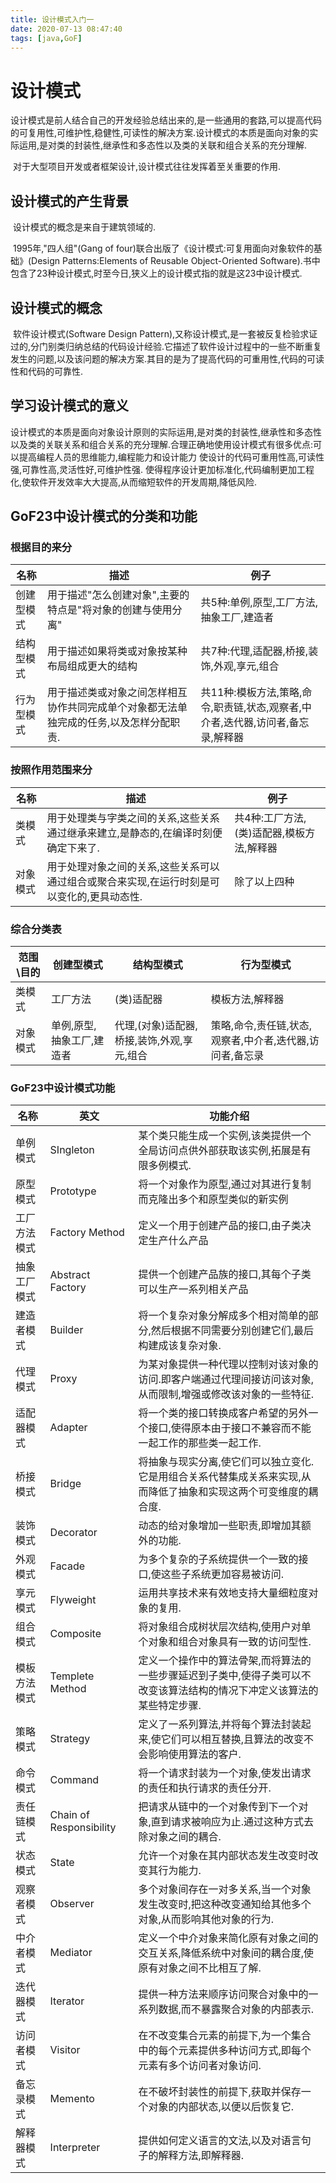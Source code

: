 ```yaml
---
title: 设计模式入门一
date: 2020-07-13 08:47:40
tags: [java,GoF]
---
```


# 设计模式

​		设计模式是前人结合自己的开发经验总结出来的,是一些通用的套路,可以提高代码的可复用性,可维护性,稳健性,可读性的解决方案.设计模式的本质是面向对象的实际运用,是对类的封装性,继承性和多态性以及类的关联和组合关系的充分理解.

​		对于大型项目开发或者框架设计,设计模式往往发挥着至关重要的作用.

## 设计模式的产生背景

​		设计模式的概念是来自于建筑领域的.

​		1995年,"四人组"(Gang of four)联合出版了《设计模式:可复用面向对象软件的基础》(Design Patterns:Elements of Reusable Object-Oriented Software).书中包含了23种设计模式,时至今日,狭义上的设计模式指的就是这23中设计模式.



## 设计模式的概念

​		软件设计模式(Software Design Pattern),又称设计模式,是一套被反复检验求证过的,分门别类归纳总结的代码设计经验.它描述了软件设计过程中的一些不断重复发生的问题,以及该问题的解决方案.其目的是为了提高代码的可重用性,代码的可读性和代码的可靠性.

## 学习设计模式的意义

​		设计模式的本质是面向对象设计原则的实际运用,是对类的封装性,继承性和多态性以及类的关联关系和组合关系的充分理解.合理正确地使用设计模式有很多优点:
​		可以提高编程人员的思维能力,编程能力和设计能力
​		使设计的代码可重用性高,可读性强,可靠性高,灵活性好,可维护性强.
​		使得程序设计更加标准化,代码编制更加工程化,使软件开发效率大大提高,从而缩短软件的开发周期,降低风险.

## GoF23中设计模式的分类和功能

### 根据目的来分

| 名称       | 描述                                                         | 例子                                                         |
| ---------- | ------------------------------------------------------------ | ------------------------------------------------------------ |
| 创建型模式 | 用于描述"怎么创建对象",主要的特点是"将对象的创建与使用分离"  | 共5种:单例,原型,工厂方法,抽象工厂,建造者                     |
| 结构型模式 | 用于描述如果将类或对象按某种布局组成更大的结构               | 共7种:代理,适配器,桥接,装饰,外观,享元,组合                   |
| 行为型模式 | 用于描述类或对象之间怎样相互协作共同完成单个对象都无法单独完成的任务,以及怎样分配职责. | 共11种:模板方法,策略,命令,职责链,状态,观察者,中介者,迭代器,访问者,备忘录,解释器 |

### 按照作用范围来分

| 名称     | 描述                                                         | 例子                                      |
| -------- | ------------------------------------------------------------ | ----------------------------------------- |
| 类模式   | 用于处理类与字类之间的关系,这些关系通过继承来建立,是静态的,在编译时刻便确定下来了. | 共4种:工厂方法,(类)适配器,模板方法,解释器 |
| 对象模式 | 用于处理对象之间的关系,这些关系可以通过组合或聚合来实现,在运行时刻是可以变化的,更具动态性. | 除了以上四种                              |



### 综合分类表

| 范围\目的 | 创建型模式                | 结构型模式                                 | 行为型模式                                               |
| --------- | ------------------------- | ------------------------------------------ | -------------------------------------------------------- |
| 类模式    | 工厂方法                  | (类)适配器                                 | 模板方法,解释器                                          |
| 对象模式  | 单例,原型,抽象工厂,建造者 | 代理,(对象)适配器,桥接,装饰,外观,享元,组合 | 策略,命令,责任链,状态,观察者,中介者,迭代器,访问者,备忘录 |

### GoF23中设计模式功能

| 名称         | 英文                    | 功能介绍                                                     |
| ------------ | ----------------------- | ------------------------------------------------------------ |
| 单例模式     | SIngleton               | 某个类只能生成一个实例,该类提供一个全局访问点供外部获取该实例,拓展是有限多例模式. |
| 原型模式     | Prototype               | 将一个对象作为原型,通过对其进行复制而克隆出多个和原型类似的新实例 |
| 工厂方法模式 | Factory Method          | 定义一个用于创建产品的接口,由子类决定生产什么产品            |
| 抽象工厂模式 | Abstract Factory        | 提供一个创建产品族的接口,其每个子类可以生产一系列相关产品    |
| 建造者模式   | Builder                 | 将一个复杂对象分解成多个相对简单的部分,然后根据不同需要分别创建它们,最后构建成该复杂对象. |
| 代理模式     | Proxy                   | 为某对象提供一种代理以控制对该对象的访问.即客户端通过代理间接访问该对象,从而限制,增强或修改该对象的一些特征. |
| 适配器模式   | Adapter                 | 将一个类的接口转换成客户希望的另外一个接口,使得原本由于接口不兼容而不能一起工作的那些类一起工作. |
| 桥接模式     | Bridge                  | 将抽象与现实分离,使它们可以独立变化.它是用组合关系代替集成关系来实现,从而降低了抽象和实现这两个可变维度的耦合度. |
| 装饰模式     | Decorator               | 动态的给对象增加一些职责,即增加其额外的功能.                 |
| 外观模式     | Facade                  | 为多个复杂的子系统提供一个一致的接口,使这些子系统更加容易被访问. |
| 享元模式     | Flyweight               | 运用共享技术来有效地支持大量细粒度对象的复用.                |
| 组合模式     | Composite               | 将对象组合成树状层次结构,使用户对单个对象和组合对象具有一致的访问型性. |
| 模板方法模式 | Templete Method         | 定义一个操作中的算法骨架,而将算法的一些步骤延迟到子类中,使得子类可以不改变该算法结构的情况下冲定义该算法的某些特定步骤. |
| 策略模式     | Strategy                | 定义了一系列算法,并将每个算法封装起来,使它们可以相互替换,且算法的改变不会影响使用算法的客户. |
| 命令模式     | Command                 | 将一个请求封装为一个对象,使发出请求的责任和执行请求的责任分开. |
| 责任链模式   | Chain of Responsibility | 把请求从链中的一个对象传到下一个对象,直到请求被响应为止.通过这种方式去除对象之间的耦合. |
| 状态模式     | State                   | 允许一个对象在其内部状态发生改变时改变其行为能力.            |
| 观察者模式   | Observer                | 多个对象间存在一对多关系,当一个对象发生改变时,把这种改变通知给其他多个对象,从而影响其他对象的行为. |
| 中介者模式   | Mediator                | 定义一个中介对象来简化原有对象之间的交互关系,降低系统中对象间的耦合度,使原有对象之间不比相互了解. |
| 迭代器模式   | Iterator                | 提供一种方法来顺序访问聚合对象中的一系列数据,而不暴露聚合对象的内部表示. |
| 访问者模式   | Visitor                 | 在不改变集合元素的前提下,为一个集合中的每个元素提供多种访问方式,即每个元素有多个访问者对象访问. |
| 备忘录模式   | Memento                 | 在不破坏封装性的前提下,获取并保存一个对象的内部状态,以便以后恢复它. |
| 解释器模式   | Interpreter             | 提供如何定义语言的文法,以及对语言句子的解释方法,即解释器.    |

